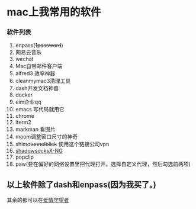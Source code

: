 # mac上我常用的软件
### 软件列表
1. enpass(~~1password~~)
2. 网易云音乐
3. wechat 
4. Mac自带邮件客户端
5. alfred3 效率神器
6. cleanmymac3清理工具
7. dash开发文档神器
8. docker
9. eim企业qq
10. emacs 写代码就用它
11. chrome
12. iterm2
13. markman 看图片
14. moom调整窗口尺寸的神奇
15. shimo~~tunnelblick~~ 使用这个链接公司vpn
16. [shadowsocksX-NG](https://github.com/shadowsocks/ShadowsocksX-NG)
17. popclip
18. paw(要在偏好的网络设置里把代理打开。选择自定义代理，然后勾选前两项)

## 以上软件除了dash和enpass(**因为我买了**。)
其余的都可以在[爱情守望者](http://www.waitsun.com/)
